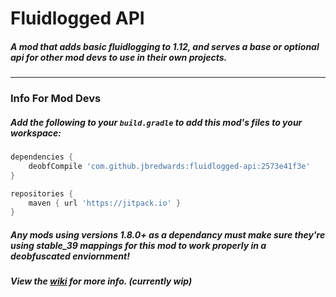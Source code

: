# Fluidlogged API

##### A mod that adds basic fluidlogging to 1.12, and serves a base or optional api for other mod devs to use in their own projects.

---

### Info For Mod Devs

##### Add the following to your `build.gradle` to add this mod's files to your workspace:

```groovy
dependencies {
    deobfCompile 'com.github.jbredwards:fluidlogged-api:2573e41f3e'
}

repositories {
    maven { url 'https://jitpack.io' }
}
```

##### Any mods using versions 1.8.0+ as a dependancy must make sure they're using stable_39 mappings for this mod to work properly in a deobfuscated enviornment!

##### View the [wiki](https://github.com/jbredwards/Fluidlogged-API/wiki) for more info. (currently wip)
